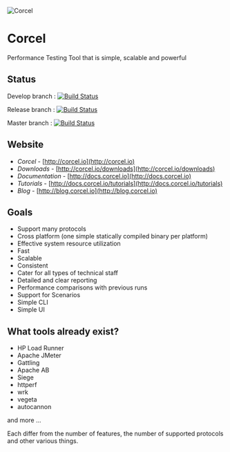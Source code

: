 ![Corcel](http://docs.corcel.io/images/corcel-logo.png)

# Corcel

Performance Testing Tool that is simple, scalable and powerful

## Status

Develop branch : [![Build Status](https://travis-ci.org/guzzlerio/corcel.svg?branch=develop)](https://travis-ci.org/guzzlerio/corcel)

Release branch : [![Build Status](https://travis-ci.org/guzzlerio/corcel.svg?branch=release)](https://travis-ci.org/guzzlerio/corcel)

Master branch   : [![Build Status](https://travis-ci.org/guzzlerio/corcel.svg?branch=master)](https://travis-ci.org/guzzlerio/corcel)

## Website

- *Corcel* - [http://corcel.io](http://corcel.io)
- *Downloads* - [http://corcel.io/downloads](http://corcel.io/downloads)
- *Documentation* - [http://docs.corcel.io](http://docs.corcel.io)
- *Tutorials* - [http://docs.corcel.io/tutorials](http://docs.corcel.io/tutorials)
- *Blog* - [http://blog.corcel.io](http://blog.corcel.io)

## Goals

 - Support many protocols
 - Cross platform (one simple statically compiled binary per platform)
 - Effective system resource utilization
 - Fast
 - Scalable
 - Consistent
 - Cater for all types of technical staff
 - Detailed and clear reporting
 - Performance comparisons with previous runs
 - Support for Scenarios
 - Simple CLI
 - Simple UI

## What tools already exist?

 - HP Load Runner
 - Apache JMeter
 - Gattling
 - Apache AB
 - Siege
 - httperf
 - wrk
 - vegeta
 - autocannon

and more ...

Each differ from the number of features, the number of supported protocols and other various things. 


